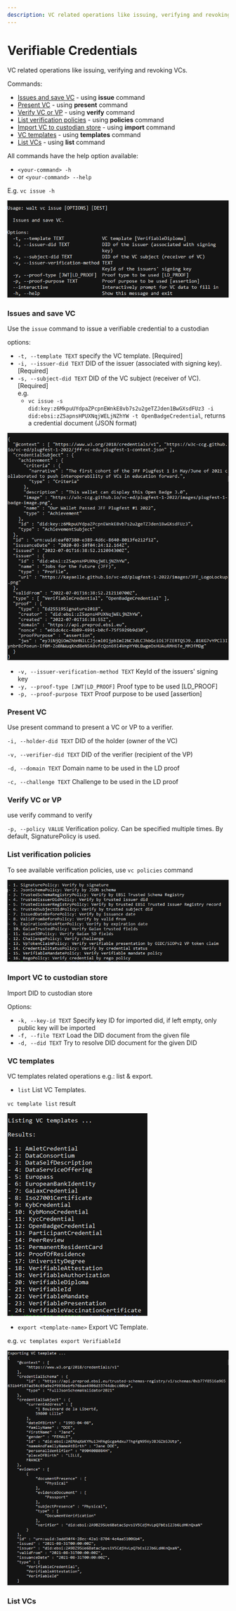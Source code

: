 ```yaml
---
description: VC related operations like issuing, verifying and revoking VCs.
---
```


# Verifiable Credentials

VC related operations like issuing, verifying and revoking VCs.

Commands:

* [Issues and save VC](verifiable-credentials.md#issues-and-save-vc.) - using **issue** command
* [Present VC](verifiable-credentials.md#present-vc) - using **present** command
* [Verify VC or VP](verifiable-credentials.md#verify-vc-or-vp) - using **verify** command&#x20;
* [List verification policies](verifiable-credentials.md#manage-verification-policies) - using **policies** command&#x20;
* [Import VC to custodian store](verifiable-credentials.md#import-vc-to-custodian-store) - using **import** command&#x20;
* [VC templates](verifiable-credentials.md#vc-templates) - using **templates** command &#x20;
* [List VCs](verifiable-credentials.md#list-vcs) - using **list** command&#x20;

All commands have the help option available:

* `<your-command> -h`
* or `<your-command> --help`

E.g. `vc issue -h`

![](<../../.gitbook/assets/image (15).png>)

### Issues and save VC

Use the `issue` command to issue a verifiable credential to a custodian

options:&#x20;

* `-t, --template TEXT` specify the VC template.  \[Required]
* `-i, --issuer-did TEXT` DID of the issuer (associated with signing key). \[Required]
* `-s, --subject-did TEXT` DID of the VC subject (receiver of VC). \[Required] \
  e.g.
  * `vc issue -s did:key:z6MkpuUYdpaZPcpnEWnkE8vb7s2u2geTZJden1BwGXsdFUz3 -i did:ebsi:zZ5apnsHPUXNqjWELjNZhYW -t OpenBadgeCredential`, returns a credential document (JSON format)

![](<../../.gitbook/assets/image (14).png>)

* `-v, --issuer-verification-method TEXT` KeyId of the issuers' signing key
* `-y, --proof-type [JWT|LD_PROOF]` Proof type to be used \[LD\_PROOF]
* `-p, --proof-purpose TEXT` Proof purpose to be used \[assertion]

### Present VC

Use present command to present a VC or VP to a verifier.

`-i, --holder-did TEXT` DID of the holder (owner of the VC)&#x20;

`-v, --verifier-did TEXT` DID of the verifier (recipient of the VP)&#x20;

`-d, --domain TEXT` Domain name to be used in the LD proof&#x20;

`-c, --challenge TEXT` Challenge to be used in the LD proof

### Verify VC or VP&#x20;

use verify command to verify&#x20;

`-p, --policy VALUE` Verification policy. Can be specified multiple times. By default, SignaturePolicy is used.

### List verification policies&#x20;

To see available verification policies, use `vc policies` command

![](<../../.gitbook/assets/image (10).png>)

### Import VC to custodian store&#x20;

Import DID to custodian store

Options:&#x20;

* `-k, --key-id TEXT` Specify key ID for imported did, if left empty, only public key will be imported
* `-f, --file TEXT` Load the DID document from the given file
* `-d, --did TEXT` Try to resolve DID document for the given DID

&#x20;

### VC templates&#x20;

VC templates related operations e.g.: list & export.

* `list` List VC Templates.

&#x20;`vc template list`  result

![](<../../.gitbook/assets/image (6).png>)

* `export <template-name>` Export VC Template.

e.g.  `vc templates export VerifiableId`

![](<../../.gitbook/assets/image (11).png>)

### List VCs&#x20;



&#x20;

